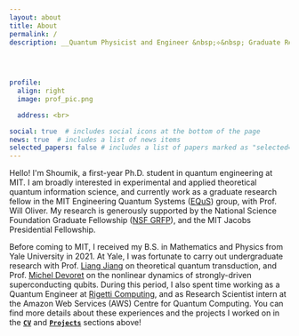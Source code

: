 ```yaml
---
layout: about
title: About
permalink: /
description: __Quantum Physicist and Engineer &nbsp;⟡&nbsp; Graduate Research Fellow__ <br> [Massachusetts Institute of Technology (MIT); Cambridge, MA](web.mit.edu/)
  
  


profile:
  align: right
  image: prof_pic.png

  address: <br>

social: true  # includes social icons at the bottom of the page
news: true  # includes a list of news items
selected_papers: false # includes a list of papers marked as "selected={true}"
---
```


Hello! I'm Shoumik, a first-year Ph.D. student in quantum engineering at MIT. I am broadly interested in experimental and applied theoretical quantum information science, and currently work as a graduate research fellow in the MIT Engineering Quantum Systems ([EQuS](https://equs.mit.edu/)) group, with Prof. Will Oliver. My research is generously supported by the National Science Foundation Graduate Fellowship ([NSF GRFP](https://www.nsfgrfp.org/)), and the MIT Jacobs Presidential Fellowship.

Before coming to MIT, I received my B.S. in Mathematics and Physics from Yale University in 2021. At Yale, I was fortunate to carry out undergraduate research with Prof. [Liang Jiang](https://pme.uchicago.edu/group/jiang-group) on theoretical quantum transduction, and Prof. [Michel Devoret](http://qulab.eng.yale.edu/) on the nonlinear dynamics of strongly-driven superconducting qubits. During this period, I also spent time working as a Quantum Engineer at [Rigetti Computing](https://www.rigetti.com/), and as Research Scientist intern at the Amazon Web Services (AWS) Centre for Quantum Computing. You can find more details about these experiences and the projects I worked on in the **[`CV`](cv)** and **[`Projects`](projects)** sections above!

<br>